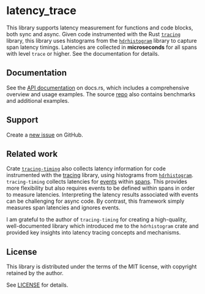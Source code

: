 # latency_trace

This library supports latency measurement for functions and code blocks, both sync and async. Given code instrumented with the Rust [`tracing`](https://crates.io/crates/tracing) library, this library uses histograms from the [`hdrhistogram`](https://crates.io/crates/hdrhistogram) library to capture span latency timings. Latencies are collected in **microseconds** for all spans with level `trace` or higher. See the documentation for details.

## Documentation

See the [API documentation](https://docs.rs/latency_trace/latest/latency_trace/) on docs.rs, which includes a comprehensive overview and usage examples. The source [repo](https://github.com/pvillela/rust-latency-trace/tree/main) also contains benchmarks and additional examples.

## Support

Create a [new issue](https://github.com/pvillela/rust-latency-trace/issues/new) on GitHub.

## Related work

Crate [`tracing-timing`](https://crates.io/crates/tracing-timing/0.2.8) also collects latency information for code instrumented with the [tracing](https://crates.io/crates/tracing) library, using histograms from [`hdrhistogram`](https://crates.io/crates/hdrhistogram). `tracing-timing` collects latencies for [events](https://docs.rs/tracing/0.1.37/tracing/#events) within [spans](https://docs.rs/tracing/0.1.37/tracing/#spans). This provides more flexibility but also requires events to be defined within spans in order to measure latencies. Interpreting the latency results associated with events can be challenging for async code. By contrast, this framework simply measures span latencies and ignores events.

I am grateful to the author of `tracing-timing` for creating a high-quality, well-documented library which introduced me to the `hdrhistogram` crate and provided key insights into latency tracing concepts and mechanisms.

## License

This library is distributed under the terms of the MIT license, with copyright retained by the author.

See [LICENSE](https://github.com/pvillela/rust-latency-trace/tree/main/LICENSE) for details.
